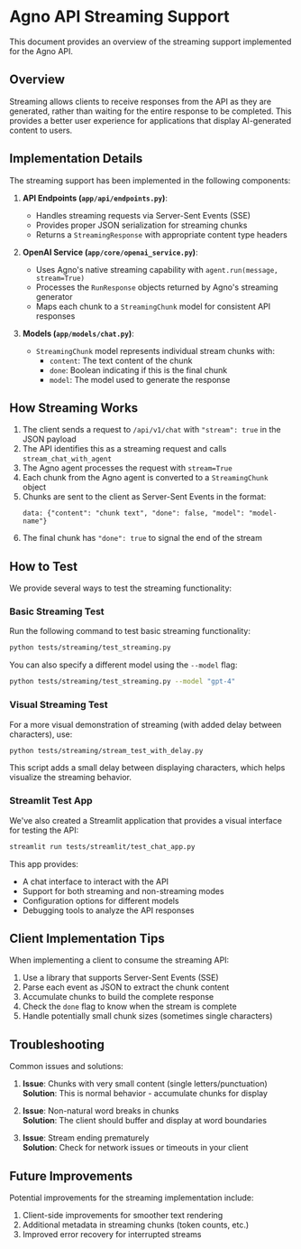 # Agno API Streaming Support

This document provides an overview of the streaming support implemented for the Agno API.

## Overview

Streaming allows clients to receive responses from the API as they are generated, rather than waiting for the entire response to be completed. This provides a better user experience for applications that display AI-generated content to users.

## Implementation Details

The streaming support has been implemented in the following components:

1. **API Endpoints (`app/api/endpoints.py`)**:
   - Handles streaming requests via Server-Sent Events (SSE)
   - Provides proper JSON serialization for streaming chunks
   - Returns a `StreamingResponse` with appropriate content type headers

2. **OpenAI Service (`app/core/openai_service.py`)**:
   - Uses Agno's native streaming capability with `agent.run(message, stream=True)`
   - Processes the `RunResponse` objects returned by Agno's streaming generator
   - Maps each chunk to a `StreamingChunk` model for consistent API responses

3. **Models (`app/models/chat.py`)**:
   - `StreamingChunk` model represents individual stream chunks with:
     - `content`: The text content of the chunk
     - `done`: Boolean indicating if this is the final chunk
     - `model`: The model used to generate the response

## How Streaming Works

1. The client sends a request to `/api/v1/chat` with `"stream": true` in the JSON payload
2. The API identifies this as a streaming request and calls `stream_chat_with_agent`
3. The Agno agent processes the request with `stream=True`
4. Each chunk from the Agno agent is converted to a `StreamingChunk` object
5. Chunks are sent to the client as Server-Sent Events in the format:
   ```
   data: {"content": "chunk text", "done": false, "model": "model-name"}
   ```
6. The final chunk has `"done": true` to signal the end of the stream

## How to Test

We provide several ways to test the streaming functionality:

### Basic Streaming Test

Run the following command to test basic streaming functionality:

```bash
python tests/streaming/test_streaming.py
```

You can also specify a different model using the `--model` flag:

```bash
python tests/streaming/test_streaming.py --model "gpt-4"
```

### Visual Streaming Test

For a more visual demonstration of streaming (with added delay between characters), use:

```bash
python tests/streaming/stream_test_with_delay.py
```

This script adds a small delay between displaying characters, which helps visualize the streaming behavior.

### Streamlit Test App

We've also created a Streamlit application that provides a visual interface for testing the API:

```bash
streamlit run tests/streamlit/test_chat_app.py
```

This app provides:
- A chat interface to interact with the API
- Support for both streaming and non-streaming modes
- Configuration options for different models
- Debugging tools to analyze the API responses

## Client Implementation Tips

When implementing a client to consume the streaming API:

1. Use a library that supports Server-Sent Events (SSE)
2. Parse each event as JSON to extract the chunk content
3. Accumulate chunks to build the complete response
4. Check the `done` flag to know when the stream is complete
5. Handle potentially small chunk sizes (sometimes single characters)

## Troubleshooting

Common issues and solutions:

1. **Issue**: Chunks with very small content (single letters/punctuation)  
   **Solution**: This is normal behavior - accumulate chunks for display

2. **Issue**: Non-natural word breaks in chunks  
   **Solution**: The client should buffer and display at word boundaries

3. **Issue**: Stream ending prematurely  
   **Solution**: Check for network issues or timeouts in your client

## Future Improvements

Potential improvements for the streaming implementation include:

1. Client-side improvements for smoother text rendering
2. Additional metadata in streaming chunks (token counts, etc.)
3. Improved error recovery for interrupted streams 